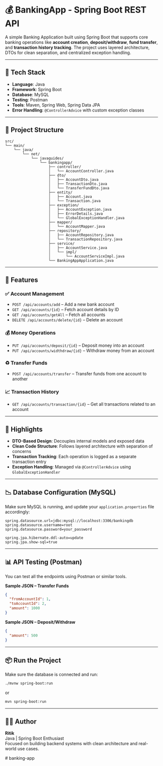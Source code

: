 # 💰 BankingApp - Spring Boot REST API

A simple Banking Application built using Spring Boot that supports core banking operations like **account creation**, **deposit/withdraw**, **fund transfer**, and **transaction history tracking**. The project uses layered architecture, DTOs for clean separation, and centralized exception handling.

---

## 🔧 Tech Stack

- **Language**: Java
- **Framework**: Spring Boot
- **Database**: MySQL
- **Testing**: Postman
- **Tools**: Maven, Spring Web, Spring Data JPA
- **Error Handling**: `@ControllerAdvice` with custom exception classes

---

## 📁 Project Structure

```plaintext
src/
└── main/
    └── java/
        └── net/
            └── javaguides/
                └── bankingapp/
                    ├── controller/
                    │   └── AccountController.java
                    ├── dto/
                    │   ├── AccountDto.java
                    │   ├── TransactionDto.java
                    │   └── TransferFundDto.java
                    ├── entity/
                    │   ├── Account.java
                    │   └── Transaction.java
                    ├── exception/
                    │   ├── AccountException.java
                    │   ├── ErrorDetails.java
                    │   └── GlobalExceptionHandler.java
                    ├── mapper/
                    │   └── AccountMapper.java
                    ├── repository/
                    │   ├── AccountRepository.java
                    │   └── TransactionRepository.java
                    ├── service/
                    │   ├── AccountService.java
                    │   └── impl/
                    │       └── AccountServiceImpl.java
                    └── BankingAppApplication.java
```

---

## 📌 Features

### ✅ Account Management

- `POST /api/accounts/add` – Add a new bank account
- `GET /api/accounts/{id}` – Fetch account details by ID
- `GET /api/accounts/getAll` – Fetch all accounts
- `DELETE /api/accounts/delete/{id}` – Delete an account

### 💰 Money Operations

- `PUT /api/accounts/deposit/{id}` – Deposit money into an account
- `PUT /api/accounts/widthdraw/{id}` – Withdraw money from an account

### ♻ Transfer Funds

- `POST /api/accounts/transfer` – Transfer funds from one account to another

### 📈 Transaction History

- `GET /api/accounts/transaction/{id}` – Get all transactions related to an account

---

## 🧠 Highlights

- **DTO-Based Design**: Decouples internal models and exposed data
- **Clean Code Structure**: Follows layered architecture with separation of concerns
- **Transaction Tracking**: Each operation is logged as a separate transaction entry
- **Exception Handling**: Managed via `@ControllerAdvice` using `GlobalExceptionHandler`

---

## 📉 Database Configuration (MySQL)

Make sure MySQL is running, and update your `application.properties` file accordingly:

```properties
spring.datasource.url=jdbc:mysql://localhost:3306/bankingdb
spring.datasource.username=root
spring.datasource.password=your_password

spring.jpa.hibernate.ddl-auto=update
spring.jpa.show-sql=true
```

---

## 📊 API Testing (Postman)

You can test all the endpoints using Postman or similar tools.

**Sample JSON – Transfer Funds**

```json
{
  "fromAccountId": 1,
  "toAccountId": 2,
  "amount": 1000
}
```

**Sample JSON – Deposit/Withdraw**

```json
{
  "amount": 500
}
```

---

## 📦 Run the Project

Make sure the database is connected and run:

```bash
./mvnw spring-boot:run
```

or

```bash
mvn spring-boot:run
```

---

## 👨‍💻 Author

**Ritik**  
Java | Spring Boot Enthusiast  
Focused on building backend systems with clean architecture and real-world use cases.

#   b a n k i n g - a p p  
 